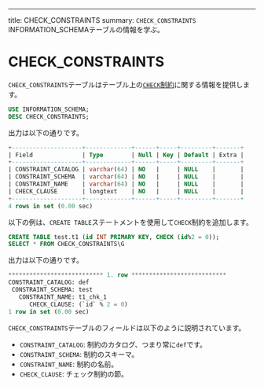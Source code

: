 ---
title: CHECK_CONSTRAINTS
summary: `CHECK_CONSTRAINTS` INFORMATION_SCHEMAテーブルの情報を学ぶ。

# CHECK\_CONSTRAINTS

`CHECK_CONSTRAINTS`テーブルはテーブル上の[`CHECK`制約](/constraints.md#check)に関する情報を提供します。

```sql
USE INFORMATION_SCHEMA;
DESC CHECK_CONSTRAINTS;
```

出力は以下の通りです。

```sql
+--------------------+-------------+------+-----+---------+-------+
| Field              | Type        | Null | Key | Default | Extra |
+--------------------+-------------+------+-----+---------+-------+
| CONSTRAINT_CATALOG | varchar(64) | NO   |     | NULL    |       |
| CONSTRAINT_SCHEMA  | varchar(64) | NO   |     | NULL    |       |
| CONSTRAINT_NAME    | varchar(64) | NO   |     | NULL    |       |
| CHECK_CLAUSE       | longtext    | NO   |     | NULL    |       |
+--------------------+-------------+------+-----+---------+-------+
4 rows in set (0.00 sec)
```

以下の例は、`CREATE TABLE`ステートメントを使用して`CHECK`制約を追加します。

```sql
CREATE TABLE test.t1 (id INT PRIMARY KEY, CHECK (id%2 = 0));
SELECT * FROM CHECK_CONSTRAINTS\G
```

出力は以下の通りです。

```sql
*************************** 1. row ***************************
CONSTRAINT_CATALOG: def
 CONSTRAINT_SCHEMA: test
   CONSTRAINT_NAME: t1_chk_1
      CHECK_CLAUSE: (`id` % 2 = 0)
1 row in set (0.00 sec)
```

`CHECK_CONSTRAINTS`テーブルのフィールドは以下のように説明されています。

* `CONSTRAINT_CATALOG`: 制約のカタログ、つまり常に`def`です。
* `CONSTRAINT_SCHEMA`: 制約のスキーマ。
* `CONSTRAINT_NAME`: 制約の名前。
* `CHECK_CLAUSE`: チェック制約の節。